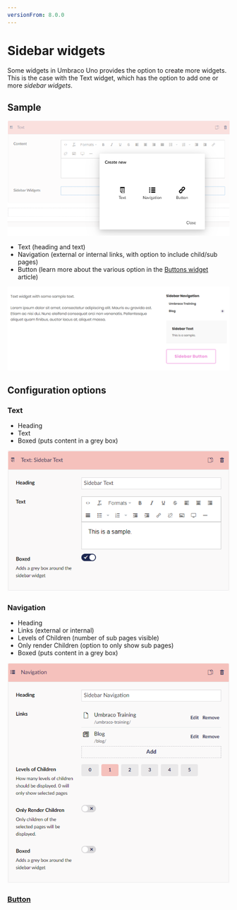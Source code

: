 ```yaml
---
versionFrom: 8.0.0
---
```


# Sidebar widgets

Some widgets in Umbraco Uno provides the option to create more widgets. This is the case with the Text widget, which has the option to add one or more *sidebar widgets*.

## Sample

![The three sidebar widgets available](images/sidebarwidgets-options.png)


* Text (heading and text)
* Navigation (external or internal links, with option to include child/sub pages)
* Button (learn more about the various option in the [Buttons widget](../Buttons) article)

![A visual sample of all three sidebar widgets](images/sidebarwidgets-samples.png)

## Configuration options

### Text

* Heading
* Text
* Boxed (puts content in a grey box)

![Config options for the text sidebar](images/sidebarwidgets-text-config.png)

### Navigation

* Heading
* Links (external or internal)
* Levels of Children (number of sub pages visible)
* Only render Children (option to only show sub pages)
* Boxed (puts content in a grey box)

![Config options for the navigation sidebar](images/sidebarwidgets-nav-config.png)

### [Button](../Buttons)
